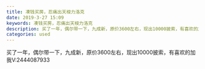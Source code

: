 ```yaml
---
title: 凑钱买房，忍痛出天梭力洛克
date: 2019-3-27 15:09
keywords: 凑钱买房，忍痛出天梭力洛克
description: 买了一年，偶尔带一下，九成新，原价3600左右，现出10000披索，有喜欢的加我V:2444087933
categories: used
---
```

<td class="t_f" id="postmessage_3320235">

买了一年，偶尔带一下，九成新，原价3600左右，现出10000披索，有喜欢的加我V:2444087933</td>
